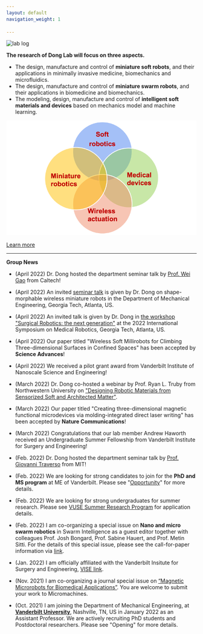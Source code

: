 ```yaml
---
layout: default
navigation_weight: 1

---
```


![lab log](lab_cover.png)

**The research of Dong Lab will focus on three aspects.**
* The design, manufacture and control of **miniature soft robots**, and their applications in minimally invasive medicine, biomechanics and microfluidics. 
* The design, manufacture and control of **miniature swarm robots**, and their applications in biomedicine and biomechanics. 
* The modeling, design, manufacture and control of **intelligent soft materials and devices** based on mechanics model and machine learning. 

![Group focus](group_focus.png)

[Learn more](./research)

---------

**Group News**

* (April 2022) Dr. Dong hosted the department seminar talk by [Prof. Wei Gao](http://www.gao.caltech.edu/) from Caltech!

* (April 2022) An invited [seminar talk](http://www2.me.gatech.edu/www/calendar/view_seminar.asp?speaker=Xiaoguang%20Dong&startDate=4/15/2022&startTime=2:00%20PM) is given by Dr. Dong on shape-morphable wireless miniature robots in the Department of Mechanical Engineering, Georgia Tech, Atlanta, US.

* (April 2022) An invited talk is given by Dr. Dong in [the workshop "Surgical Robotics: the next generation"](https://sites.google.com/view/ismr2022-next-gen) at the  2022 International Symposium on Medical Robotics, Georgia Tech, Atlanta, US.

* (April 2022) Our paper titled "Wireless Soft Millirobots for Climbing Three-dimensional Surfaces in Confined Spaces" has been accepted by **Science Advances**!

* (April 2022) We received a pilot grant award from Vanderbilt Institute of Nanoscale Science and Engineering!

* (March 2022) Dr. Dong co-hosted a webinar by Prof. Ryan L. Truby from Northwestern University on ["Designing Robotic Materials from Sensorized Soft and Architected Matter"](https://twitter.com/TheMartlets/status/1498429415042138112).

* (March 2022) Our paper titled "Creating three-dimensional magnetic functional microdevices via molding-integrated direct laser writing" has been accepted by **Nature Communications**!

* (March 2022) Congratulations that our lab member Andrew Haworth received an Undergraduate Summer Fellowship from Vanderbilt Institute for Surgery and Engineering! 

* (Feb. 2022) Dr. Dong hosted the department seminar talk by [Prof. Giovanni Traverso](http://meche.mit.edu/people/faculty/cgt20@mit.edu) from MIT!

* (Feb. 2022) We are looking for strong candidates to join for the **PhD and MS program** at ME of Vanderbilt. Please see "[Opportunity](./opportunity)" for more details.

* (Feb. 2022) We are looking for strong undergraduates for summer research. Please see [VUSE Summer Research Program](https://engineering.vanderbilt.edu/summer-research/index.php) for application details. 

* (Feb. 2022) I am co-organizing a special issue on **Nano and micro swarm robotics** in Swarm Intelligence as a guest editor together with colleagues Prof. Josh Bongard, Prof. Sabine Hauert, and Prof. Metin Sitti. For the details of this special issue, please see the call-for-paper information via [link](https://lnkd.in/ee-FNm4u).

* (Jan. 2022) I am officially affiliated with the Vanderbilt Insitute for Surgery and Engineering, [VISE link](https://www.vanderbilt.edu/vise/visepeople/xiaoguang-dong/).

* (Nov. 2021) I am co-organizing a journal special issue on [“Magnetic Microrobots for Biomedical Applications”](https://www.mdpi.com/journal/micromachines/special_issues/magnetic_microrobots_biomedical#). You are welcome to submit your work to Micromachines.

* (Oct. 2021) I am joining the Department of Mechanical Engineering, at **[Vanderbilt University](https://www.vanderbilt.edu/)**, Nashville, TN, US in January 2022 as an Assistant Professor. We are actively recruiting PhD students and Postdoctoral researchers. Please see "Opening" for more details. 

